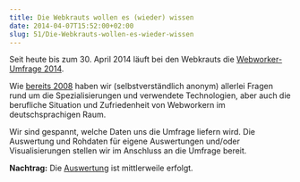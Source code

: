 ```yaml
---
title: Die Webkrauts wollen es (wieder) wissen
date: 2014-04-07T15:52:00+02:00
slug: 51/Die-Webkrauts-wollen-es-wieder-wissen
---
```


Seit heute bis zum 30. April 2014 läuft bei den Webkrauts die [Webworker-Umfrage 2014](http://webkrauts.de/2014/webworker-umfrage).

Wie [bereits 2008](http://webkrauts.de/artikel/2008/ergebnisse-der-webkrauts-webworker-umfrage-2008) haben wir (selbstverständlich anonym) allerlei Fragen rund um die Spezialisierungen und verwendete Technologien, aber auch die berufliche Situation und Zufriedenheit von Webworkern im deutschsprachigen Raum.

Wir sind gespannt, welche Daten uns die Umfrage liefern wird. Die Auswertung und Rohdaten für eigene Auswertungen und/oder Visualisierungen stellen wir im Anschluss an die Umfrage bereit.

**Nachtrag:** Die [Auswertung](http://webkrauts.de/artikel/2014/jetzt-wissen-wir-es) ist mittlerweile erfolgt.
